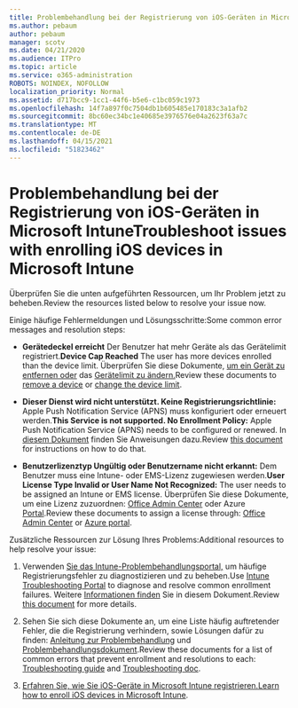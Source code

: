 ```yaml
---
title: Problembehandlung bei der Registrierung von iOS-Geräten in Microsoft Intune
ms.author: pebaum
author: pebaum
manager: scotv
ms.date: 04/21/2020
ms.audience: ITPro
ms.topic: article
ms.service: o365-administration
ROBOTS: NOINDEX, NOFOLLOW
localization_priority: Normal
ms.assetid: d717bcc9-1cc1-44f6-b5e6-c1bc059c1973
ms.openlocfilehash: 14f7a897f0c7504db1b605485e170183c3a1afb2
ms.sourcegitcommit: 8bc60ec34bc1e40685e3976576e04a2623f63a7c
ms.translationtype: MT
ms.contentlocale: de-DE
ms.lasthandoff: 04/15/2021
ms.locfileid: "51823462"
---
```

# <a name="troubleshoot-issues-with-enrolling-ios-devices-in-microsoft-intune"></a><span data-ttu-id="8f331-102">Problembehandlung bei der Registrierung von iOS-Geräten in Microsoft Intune</span><span class="sxs-lookup"><span data-stu-id="8f331-102">Troubleshoot issues with enrolling iOS devices in Microsoft Intune</span></span>

<span data-ttu-id="8f331-103">Überprüfen Sie die unten aufgeführten Ressourcen, um Ihr Problem jetzt zu beheben.</span><span class="sxs-lookup"><span data-stu-id="8f331-103">Review the resources listed below to resolve your issue now.</span></span> 
  
<span data-ttu-id="8f331-104">Einige häufige Fehlermeldungen und Lösungsschritte:</span><span class="sxs-lookup"><span data-stu-id="8f331-104">Some common error messages and resolution steps:</span></span>
  
- <span data-ttu-id="8f331-105">**Gerätedeckel erreicht** Der Benutzer hat mehr Geräte als das Gerätelimit registriert.</span><span class="sxs-lookup"><span data-stu-id="8f331-105">**Device Cap Reached** The user has more devices enrolled than the device limit.</span></span> <span data-ttu-id="8f331-106">Überprüfen Sie diese Dokumente, [um ein Gerät zu entfernen oder](https://docs.microsoft.com/intune/devices-wipe) das [Gerätelimit zu ändern.](https://docs.microsoft.com/intune/enrollment-restrictions-set#set-device-limit-restrictions)</span><span class="sxs-lookup"><span data-stu-id="8f331-106">Review these documents to [remove a device](https://docs.microsoft.com/intune/devices-wipe) or [change the device limit](https://docs.microsoft.com/intune/enrollment-restrictions-set#set-device-limit-restrictions).</span></span>
    
- <span data-ttu-id="8f331-107">**Dieser Dienst wird nicht unterstützt. Keine Registrierungsrichtlinie:** Apple Push Notification Service (APNS) muss konfiguriert oder erneuert werden.</span><span class="sxs-lookup"><span data-stu-id="8f331-107">**This Service is not supported. No Enrollment Policy:** Apple Push Notification Service (APNS) needs to be configured or renewed.</span></span> <span data-ttu-id="8f331-108">In [diesem Dokument](https://docs.microsoft.com/intune/apple-mdm-push-certificate-get) finden Sie Anweisungen dazu.</span><span class="sxs-lookup"><span data-stu-id="8f331-108">Review [this document](https://docs.microsoft.com/intune/apple-mdm-push-certificate-get) for instructions on how to do that.</span></span> 
    
- <span data-ttu-id="8f331-109">**Benutzerlizenztyp Ungültig oder Benutzername nicht erkannt:** Dem Benutzer muss eine Intune- oder EMS-Lizenz zugewiesen werden.</span><span class="sxs-lookup"><span data-stu-id="8f331-109">**User License Type Invalid or User Name Not Recognized:** The user needs to be assigned an Intune or EMS license.</span></span> <span data-ttu-id="8f331-110">Überprüfen Sie diese Dokumente, um eine Lizenz zuzuordnen: [Office Admin Center](https://docs.microsoft.com/intune/licenses-assign) oder Azure [Portal](https://docs.microsoft.com/azure/active-directory/license-users-groups).</span><span class="sxs-lookup"><span data-stu-id="8f331-110">Review these documents to assign a license through: [Office Admin Center](https://docs.microsoft.com/intune/licenses-assign) or [Azure portal](https://docs.microsoft.com/azure/active-directory/license-users-groups).</span></span>
    
<span data-ttu-id="8f331-111">Zusätzliche Ressourcen zur Lösung Ihres Problems:</span><span class="sxs-lookup"><span data-stu-id="8f331-111">Additional resources to help resolve your issue:</span></span>
  
1. <span data-ttu-id="8f331-112">Verwenden [Sie das Intune-Problembehandlungsportal,](https://devicemanagement.microsoft.com/#blade/Microsoft_Intune_DeviceSettings/TroubleshootBlade) um häufige Registrierungsfehler zu diagnostizieren und zu beheben.</span><span class="sxs-lookup"><span data-stu-id="8f331-112">Use [Intune Troubleshooting Portal](https://devicemanagement.microsoft.com/#blade/Microsoft_Intune_DeviceSettings/TroubleshootBlade) to diagnose and resolve common enrollment failures.</span></span> <span data-ttu-id="8f331-113">Weitere [Informationen finden](https://docs.microsoft.com/intune/help-desk-operators) Sie in diesem Dokument.</span><span class="sxs-lookup"><span data-stu-id="8f331-113">Review [this document](https://docs.microsoft.com/intune/help-desk-operators) for more details.</span></span> 
    
2. <span data-ttu-id="8f331-114">Sehen Sie sich diese Dokumente an, um eine Liste häufig auftretender Fehler, die die Registrierung verhindern, sowie Lösungen dafür zu finden: [Anleitung zur Problembehandlung](https://support.microsoft.com/help/4039809/troubleshooting-ios-device-enrollment-in-intune) und [Problembehandlungsdokument](https://docs.microsoft.com/troubleshoot/mem/intune/troubleshoot-device-enrollment-in-intune).</span><span class="sxs-lookup"><span data-stu-id="8f331-114">Review these documents for a list of common errors that prevent enrollment and resolutions to each: [Troubleshooting guide](https://support.microsoft.com/help/4039809/troubleshooting-ios-device-enrollment-in-intune) and [Troubleshooting doc](https://docs.microsoft.com/troubleshoot/mem/intune/troubleshoot-device-enrollment-in-intune).</span></span>
    
3. <span data-ttu-id="8f331-115">[Erfahren Sie, wie Sie iOS-Geräte in Microsoft Intune registrieren.](https://docs.microsoft.com/intune/ios-enroll)</span><span class="sxs-lookup"><span data-stu-id="8f331-115">[Learn how to enroll iOS devices in Microsoft Intune](https://docs.microsoft.com/intune/ios-enroll).</span></span>
    

